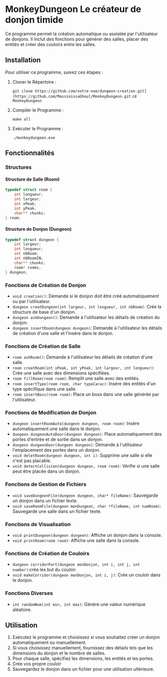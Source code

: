 # MonkeyDungeon Le créateur de donjon timide

Ce programme permet la création automatique ou assistée par l'utilisateur de donjons. Il inclut des fonctions pour générer des salles, placer des entités et créer des couloirs entre les salles.

## Installation

Pour utiliser ce programme, suivez ces étapes :

1.  Cloner le Répertoire :

    `git clone https://github.com/votre-nom/dungeon-creation.git](https://github.com/MassinissaGhoul/MonkeyDungeon.git`
    `cd MonkeyDungeon`

2.  Compiler le Programme :

    `make all`

3.  Exécuter le Programme :

    `./monkeydungeon.exe`

## Fonctionnalités

### Structures

#### Structure de Salle (Room)

```C
typedef struct room {
    int longueur;
    int largeur;
    int xPeak;
    int yPeak;
    char** chunks;
} room;
```

#### Structure de Donjon (Dungeon)

```C
typedef struct dungeon {
    int largeur;
    int longueur;
    int nbRoom;
    int nbRoomIN;
    char** chunks;
    room* rooms;
} dungeon;
```

### Fonctions de Création de Donjon

- `void creation()`: Demande si le donjon doit être créé automatiquement ou par l'utilisateur.
- `dungeon creatDungeon(int largeur, int longueur, int nbRoom)`: Crée la structure de base d'un donjon.
- `dungeon askDungeon()`: Demande à l'utilisateur les détails de création du donjon.
- `dungeon insertRoom(dungeon dungeon)`: Demande à l'utilisateur les détails de création d'une salle et l'insère dans le donjon.

### Fonctions de Création de Salle

- `room askRoom()`: Demande à l'utilisateur les détails de création d'une salle.
- `room creatRoom(int xPeak, int yPeak, int largeur, int longueur)`: Crée une salle avec des dimensions spécifiées.
- `room fillRoom(room room)`: Remplit une salle avec des entités.
- `room insertType(room room, char typeCarac)`: Insère des entités d'un type spécifique dans une salle.
- `room insertBoss(room room)`: Place un boss dans une salle générée par l'utilisateur.

### Fonctions de Modification de Donjon

- `dungeon insertRoomAuto(dungeon dungeon, room room)`: Insère automatiquement une salle dans le donjon.
- `dungeon dungeonAutoDoor(dungeon dungeon)`: Place automatiquement des portes d'entrée et de sortie dans un donjon.
- `dungeon dungeonDoor(dungeon dungeon)`: Demande à l'utilisateur l'emplacement des portes dans un donjon.
- `void deletRoom(dungeon dungeon, int i)`: Supprime une salle si elle n'est pas placable.
- `void detectCollision(dungeon dungeon, room room)`: Vérifie si une salle peut être placée dans un donjon.

### Fonctions de Gestion de Fichiers

- `void saveDungeonFile(dungeon dungeon, char* fileName)`: Sauvegarde un donjon dans un fichier texte.
- `void saveRoomFile(dungeon monDungeon, char *fileName, int numRoom)`: Sauvegarde une salle dans un fichier texte.

### Fonctions de Visualisation

- `void printDungeon(dungeon dungeon)`: Affiche un donjon dans la console.
- `void printRoom(room room)`: Affiche une salle dans la console.

### Fonctions de Création de Couloirs

- `dungeon corridorPart(dungeon monDonjon, int i, int j, int number)`:crée les but du couloir.
- `void makeCorridor(dungeon monDonjon, int i, j)`: Crée un couloir dans le donjon.

### Fonctions Diverses

- `int randomNum(int min, int max)`: Génère une valeur numérique aléatoire.

## Utilisation

1.  Exécutez le programme et choisissez si vous souhaitez créer un donjon automatiquement ou manuellement.
2.  Si vous choisissez manuellement, fournissez des détails tels que les dimensions du donjon et le nombre de salles.
3.  Pour chaque salle, spécifiez les dimensions, les entités et les portes.
4.  Crée vos propre couloir
5.  Sauvegardez le donjon dans un fichier pour une utilisation ultérieure.
